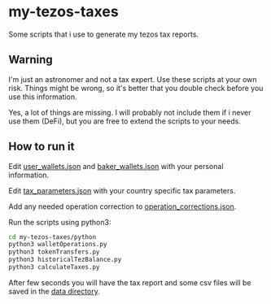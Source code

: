 # my-tezos-taxes

Some scripts that i use to generate my tezos tax reports.

## Warning

I'm just an astronomer and not a tax expert. Use these scripts at your own
risk. Things might be wrong, so it's better that you double check before
you use this information.

Yes, a lot of things are missing. I will probably not include them if i
never use them (DeFi), but you are free to extend the scripts to your needs.

## How to run it

Edit [user_wallets.json](data/user_wallets.json) and
[baker_wallets.json](data/baker_wallets.json) with your personal information.

Edit [tax_parameters.json](data/tax_parameters.json) with your country specific tax
parameters.

Add any needed operation correction to [operation_corrections.json](data/operation_corrections.json).

Run the scripts using python3:

```bash
cd my-tezos-taxes/python
python3 walletOperations.py
python3 tokenTransfers.py
python3 historicalTezBalance.py
python3 calculateTaxes.py
```

After few seconds you will have the tax report and some csv files will be saved in the [data directory](data).

